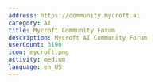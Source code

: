 ```yaml
---
address: https://community.mycroft.ai
category: AI
title: Mycroft Community Forum
description: Mycroft AI Community Forum
userCount: 3190
icon: mycroft.png
activity: medium
language: en_US
---
```

